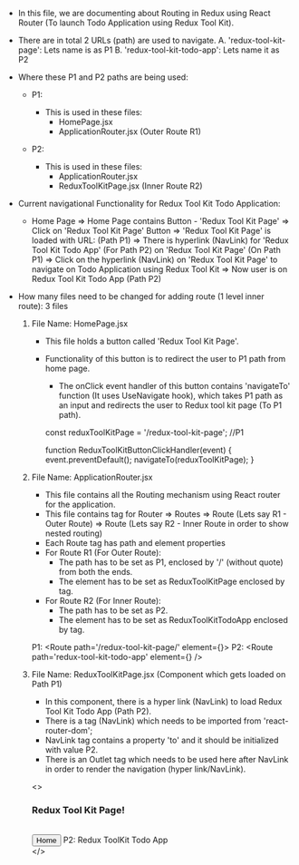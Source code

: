 - In this file, we are documenting about Routing in Redux using React Router (To launch Todo Application using Redux Tool Kit).

- There are in total 2 URLs (path) are used to navigate.
    A. 'redux-tool-kit-page': Lets name is as P1
    B. 'redux-tool-kit-todo-app': Lets name it as P2 

- Where these P1 and P2 paths are being used:
    - P1: 
        - This is used in these files:
            - HomePage.jsx
            - ApplicationRouter.jsx (Outer Route R1)

    - P2:
        - This is used in these files:
            - ApplicationRouter.jsx
            - ReduxToolKitPage.jsx (Inner Route R2)

- Current navigational Functionality for Redux Tool Kit Todo Application:
    - Home Page => 
        Home Page contains Button - 'Redux Tool Kit Page' => 
            Click on 'Redux Tool Kit Page' Button => 
                'Redux Tool Kit Page' is loaded with URL: (Path P1) => 
                    There is hyperlink (NavLink) for 'Redux Tool Kit Todo App' (For Path P2) on 'Redux Tool Kit Page' (On Path P1) => 
                        Click on the hyperlink (NavLink) on 'Redux Tool Kit Page' to navigate on Todo Application using Redux Tool Kit =>
                            Now user is on Redux Tool Kit Todo App (Path P2)

- How many files need to be changed for adding route (1 level inner route): 3 files
    1. File Name: HomePage.jsx
        - This file holds a button called 'Redux Tool Kit Page'.
        - Functionality of this button is to redirect the user to P1 path from home page.
            - The onClick event handler of this button contains 'navigateTo' function (It uses UseNavigate hook), which takes P1 path as an input and redirects the user to Redux tool kit page (To P1 path).
        
            const reduxToolKitPage = '/redux-tool-kit-page';    //P1

            function ReduxToolKitButtonClickHandler(event) {
                event.preventDefault();
                navigateTo(reduxToolKitPage);
            }

    2. File Name: ApplicationRouter.jsx
        - This file contains all the Routing mechanism using React router for the application.
        - This file contains tag for Router => Routes => Route (Lets say R1 - Outer Route) => Route (Lets say R2 - Inner Route in order to show nested routing)
        - Each Route tag has path and element properties
        - For Route R1 (For Outer Route): 
            - The path has to be set as P1, enclosed by '/' (without quote) from both the ends. 
            - The element has to be set as ReduxToolKitPage enclosed by tag.
        - For Route R2 (For Inner Route):
            - The path has to be set as P2.
            - The element has to be set as ReduxToolKitTodoApp enclosed by tag.

         P1:   <Route path='/redux-tool-kit-page/' element={<ReduxToolKitPage />}>
         P2:      <Route path='redux-tool-kit-todo-app' element={<ReduxToolKitTodoApp />} />
               </Route>


    3. File Name: ReduxToolKitPage.jsx (Component which gets loaded on Path P1)
        - In this component, there is a hyper link (NavLink) to load Redux Tool Kit Todo App (Path P2).
        - There is a tag (NavLink) which needs to be imported from 'react-router-dom';
        - NavLink tag contains a property 'to' and it should be initialized with value P2.
        - There is an Outlet tag which needs to be used here after NavLink in order to render the navigation (hyper link/NavLink).

        <>
            <div>
                <h3>Redux Tool Kit Page!</h3>
                <br />
                <button onClick={HomeButtonOnClickEventHandler}>Home</button>
         P2:    <NavLink to='redux-tool-kit-todo-app'>Redux ToolKit Todo App</NavLink>
            </div>
            <Outlet />
        </>
